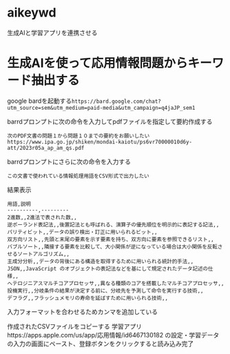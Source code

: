 # aikeywd
生成AIと学習アプリを連携させる
# 生成AIを使って応用情報問題からキーワード抽出する
google bardを起動する`https://bard.google.com/chat?utm_source=sem&utm_medium=paid-media&utm_campaign=q4jaJP_sem1`

barrdプロンプトに次の命令を入力してpdfファイルを指定して要約作成する  
```
次のPDF文書の問題１から問題１０までの要約をお願いしたいhttps://www.ipa.go.jp/shiken/mondai-kaiotu/ps6vr70000010d6y-att/2023r05a_ap_am_qs.pdf
```
barrdプロンプトにさらに次の命令を入力する
```
この文書で使われている情報処理用語をCSV形式で出力したい
```
  
結果表示

```
用語,説明
----------,---------
2進数,,2進法で表された数,,
逆ポーランド表記法,,後置記法とも呼ばれる、演算子の優先順位を明示的に表記する記法,,
パリティビット,,データの誤り検出・訂正に用いられるビット,,
双方向リスト,,先頭と末尾の要素を示す要素を持ち、双方向に要素を参照できるリスト,,
バブルソート,,隣接する要素を比較して、大小関係が逆になっている場合は大小関係を反転させるソートアルゴリズム,,
主成分分析,,データの背後にある構造を取得するために用いられる統計的手法,,
JSON,,JavaScript のオブジェクトの表記法などを基にして規定されたデータ記述の仕様,,
ヘテロジニアスマルチコアプロセッサ,,異なる種類のコアを搭載したマルチコアプロセッサ,,
投機実行,,分岐条件の結果が決定する前に、分岐先を予測して命令を実行する技術,,
デフラグ,,フラッシュメモリの寿命を延ばすために用いられる技術,,
```

入力フォーマットを合わせるためカンマを追加している

作成されたCSVファイルをコピーする
学習アプリhttps://apps.apple.com/us/app/応用情報/id6467130182
の設定・学習データの入力の画面にペースト、登録ボタンをクリックすると読み込み完了
